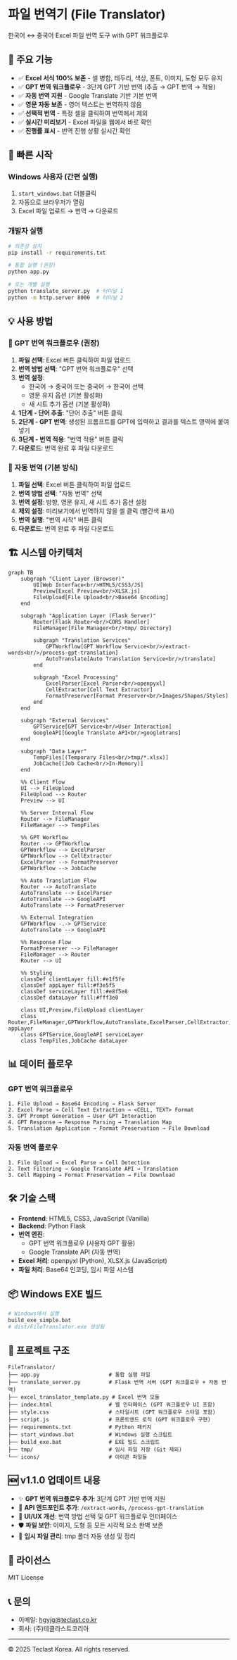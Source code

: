 # 파일 번역기 (File Translator)

한국어 ↔ 중국어 Excel 파일 번역 도구 with GPT 워크플로우

## 🌟 주요 기능

- ✅ **Excel 서식 100% 보존** - 셀 병합, 테두리, 색상, 폰트, 이미지, 도형 모두 유지
- ✅ **GPT 번역 워크플로우** - 3단계 GPT 기반 번역 (추출 → GPT 번역 → 적용)
- ✅ **자동 번역 지원** - Google Translate 기반 기본 번역
- ✅ **영문 자동 보존** - 영어 텍스트는 번역하지 않음
- ✅ **선택적 번역** - 특정 셀을 클릭하여 번역에서 제외
- ✅ **실시간 미리보기** - Excel 파일을 웹에서 바로 확인
- ✅ **진행률 표시** - 번역 진행 상황 실시간 확인

## 🚀 빠른 시작

### Windows 사용자 (간편 실행)

1. `start_windows.bat` 더블클릭
2. 자동으로 브라우저가 열림
3. Excel 파일 업로드 → 번역 → 다운로드

### 개발자 실행

```bash
# 의존성 설치
pip install -r requirements.txt

# 통합 실행 (권장)
python app.py

# 또는 개별 실행
python translate_server.py  # 터미널 1
python -m http.server 8000  # 터미널 2
```

## 💡 사용 방법

### 📝 GPT 번역 워크플로우 (권장)

1. **파일 선택**: Excel 버튼 클릭하여 파일 업로드
2. **번역 방법 선택**: "GPT 번역 워크플로우" 선택
3. **번역 설정**:
   - 한국어 → 중국어 또는 중국어 → 한국어 선택
   - 영문 유지 옵션 (기본 활성화)
   - 새 시트 추가 옵션 (기본 활성화)
4. **1단계 - 단어 추출**: "단어 추출" 버튼 클릭
5. **2단계 - GPT 번역**: 생성된 프롬프트를 GPT에 입력하고 결과를 텍스트 영역에 붙여넣기
6. **3단계 - 번역 적용**: "번역 적용" 버튼 클릭
7. **다운로드**: 번역 완료 후 파일 다운로드

### 🔄 자동 번역 (기본 방식)

1. **파일 선택**: Excel 버튼 클릭하여 파일 업로드
2. **번역 방법 선택**: "자동 번역" 선택
3. **번역 설정**: 방향, 영문 유지, 새 시트 추가 옵션 설정
4. **제외 설정**: 미리보기에서 번역하지 않을 셀 클릭 (빨간색 표시)
5. **번역 실행**: "번역 시작" 버튼 클릭
6. **다운로드**: 번역 완료 후 파일 다운로드

## 🏗️ 시스템 아키텍처

```mermaid
graph TB
    subgraph "Client Layer (Browser)"
        UI[Web Interface<br/>HTML5/CSS3/JS]
        Preview[Excel Preview<br/>XLSX.js]
        FileUpload[File Upload<br/>Base64 Encoding]
    end

    subgraph "Application Layer (Flask Server)"
        Router[Flask Router<br/>CORS Handler]
        FileManager[File Manager<br/>tmp/ Directory]

        subgraph "Translation Services"
            GPTWorkflow[GPT Workflow Service<br/>/extract-words<br/>/process-gpt-translation]
            AutoTranslate[Auto Translation Service<br/>/translate]
        end

        subgraph "Excel Processing"
            ExcelParser[Excel Parser<br/>openpyxl]
            CellExtractor[Cell Text Extractor]
            FormatPreserver[Format Preserver<br/>Images/Shapes/Styles]
        end
    end

    subgraph "External Services"
        GPTService[GPT Service<br/>User Interaction]
        GoogleAPI[Google Translate API<br/>googletrans]
    end

    subgraph "Data Layer"
        TempFiles[(Temporary Files<br/>tmp/*.xlsx)]
        JobCache[(Job Cache<br/>In-Memory)]
    end

    %% Client Flow
    UI --> FileUpload
    FileUpload --> Router
    Preview --> UI

    %% Server Internal Flow
    Router --> FileManager
    FileManager --> TempFiles

    %% GPT Workflow
    Router --> GPTWorkflow
    GPTWorkflow --> ExcelParser
    GPTWorkflow --> CellExtractor
    ExcelParser --> FormatPreserver
    GPTWorkflow --> JobCache

    %% Auto Translation Flow
    Router --> AutoTranslate
    AutoTranslate --> ExcelParser
    AutoTranslate --> GoogleAPI
    AutoTranslate --> FormatPreserver

    %% External Integration
    GPTWorkflow -.-> GPTService
    AutoTranslate --> GoogleAPI

    %% Response Flow
    FormatPreserver --> FileManager
    FileManager --> Router
    Router --> UI

    %% Styling
    classDef clientLayer fill:#e1f5fe
    classDef appLayer fill:#f3e5f5
    classDef serviceLayer fill:#e8f5e8
    classDef dataLayer fill:#fff3e0

    class UI,Preview,FileUpload clientLayer
    class Router,FileManager,GPTWorkflow,AutoTranslate,ExcelParser,CellExtractor,FormatPreserver appLayer
    class GPTService,GoogleAPI serviceLayer
    class TempFiles,JobCache dataLayer
```

## 📊 데이터 플로우

### GPT 번역 워크플로우
```
1. File Upload → Base64 Encoding → Flask Server
2. Excel Parse → Cell Text Extraction → <CELL, TEXT> Format
3. GPT Prompt Generation → User GPT Interaction
4. GPT Response → Response Parsing → Translation Map
5. Translation Application → Format Preservation → File Download
```

### 자동 번역 플로우
```
1. File Upload → Excel Parse → Cell Detection
2. Text Filtering → Google Translate API → Translation
3. Cell Mapping → Format Preservation → File Download
```

## 🛠 기술 스택

- **Frontend**: HTML5, CSS3, JavaScript (Vanilla)
- **Backend**: Python Flask
- **번역 엔진**:
  - GPT 번역 워크플로우 (사용자 GPT 활용)
  - Google Translate API (자동 번역)
- **Excel 처리**: openpyxl (Python), XLSX.js (JavaScript)
- **파일 처리**: Base64 인코딩, 임시 파일 시스템

## 📦 Windows EXE 빌드

```bash
# Windows에서 실행
build_exe_simple.bat
# dist/FileTranslator.exe 생성됨
```

## 📂 프로젝트 구조

```
FileTranslator/
├── app.py                      # 통합 실행 파일
├── translate_server.py         # Flask 번역 서버 (GPT 워크플로우 + 자동 번역)
├── excel_translator_template.py # Excel 번역 모듈
├── index.html                  # 웹 인터페이스 (GPT 워크플로우 UI 포함)
├── style.css                   # 스타일시트 (GPT 워크플로우 스타일 포함)
├── script.js                   # 프론트엔드 로직 (GPT 워크플로우 구현)
├── requirements.txt            # Python 패키지
├── start_windows.bat           # Windows 실행 스크립트
├── build_exe.bat               # EXE 빌드 스크립트
├── tmp/                        # 임시 파일 저장 (Git 제외)
└── icons/                      # 아이콘 파일들
```

## 🆕 v1.1.0 업데이트 내용

- ✨ **GPT 번역 워크플로우 추가**: 3단계 GPT 기반 번역 지원
- 🔧 **API 엔드포인트 추가**: `/extract-words`, `/process-gpt-translation`
- 🎨 **UI/UX 개선**: 번역 방법 선택 및 GPT 워크플로우 인터페이스
- 🛡️ **파일 보안**: 이미지, 도형 등 모든 시각적 요소 완벽 보존
- 📁 **임시 파일 관리**: tmp 폴더 자동 생성 및 정리

## 📝 라이선스

MIT License

## 📞 문의

- 이메일: hgyjg@teclast.co.kr
- 회사: (주)테클라스트코리아

---
© 2025 Teclast Korea. All rights reserved.
